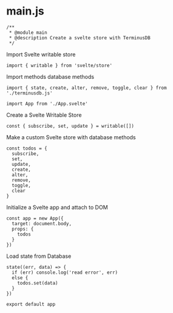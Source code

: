 
# main.js

```
/**
 * @module main
 * @description Create a svelte store with TerminusDB
 */

```

Import Svelte writable store

```
import { writable } from 'svelte/store'

```

Import methods database methods

```
import { state, create, alter, remove, toggle, clear } from './terminusdb.js'

import App from './App.svelte'

```

Create a Svelte Writable Store

```
const { subscribe, set, update } = writable([])

```

Make a custom Svelte store with database methods

```
const todos = {
  subscribe,
  set,
  update,
  create,
  alter,
  remove,
  toggle,
  clear
}

```

Initialize a Svelte app and attach to DOM

```
const app = new App({
  target: document.body,
  props: {
    todos
  }
})

```

Load state from Database

```
state((err, data) => {
  if (err) console.log('read error', err)
  else {
    todos.set(data)
  }
})

export default app

```


